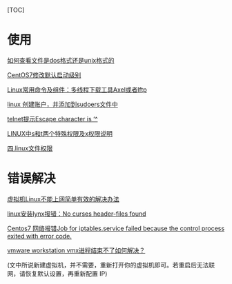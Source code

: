 [TOC]

# 使用

[如何查看文件是dos格式还是unix格式的](https://www.cnblogs.com/jiangz/p/4231279.html)

[CentOS7修改默认启动级别](https://www.cnblogs.com/loading4/p/6363131.html)

[Linux常用命令及组件：多线程下载工具Axel或者lftp](https://www.zrblog.net/8237.html)

[linux 创建账户，并添加到sudoers文件中](https://blog.csdn.net/qingtian2002/article/details/60580124)

[telnet提示Escape character is ‘^](https://blog.csdn.net/laobai1015/article/details/100563050)

[LINUX中s和t两个特殊权限及x权限说明](https://blog.csdn.net/jackliu16/article/details/79370043)

[四.linux文件权限](https://cloud.tencent.com/developer/article/1498741)

# 错误解决

[虚拟机Linux不能上网简单有效的解决办法](https://jingyan.baidu.com/article/6c67b1d68facbb2786bb1e7b.html)

[linux安装lynx报错：No curses header-files found](https://blog.csdn.net/Fai_te/article/details/89681170)

[Centos7 网络报错Job for iptables.service failed because the control process exited with error code.](https://www.cnblogs.com/hill1126/p/10543592.html)

[vmware workstation vmx进程结束不了如何解决？](https://blog.csdn.net/fengy_jav/article/details/104458930)

(文中所说新建虚拟机，并不需要，重新打开你的虚拟机即可。若重启后无法联网，请恢复默认设置，再重新配置 IP)